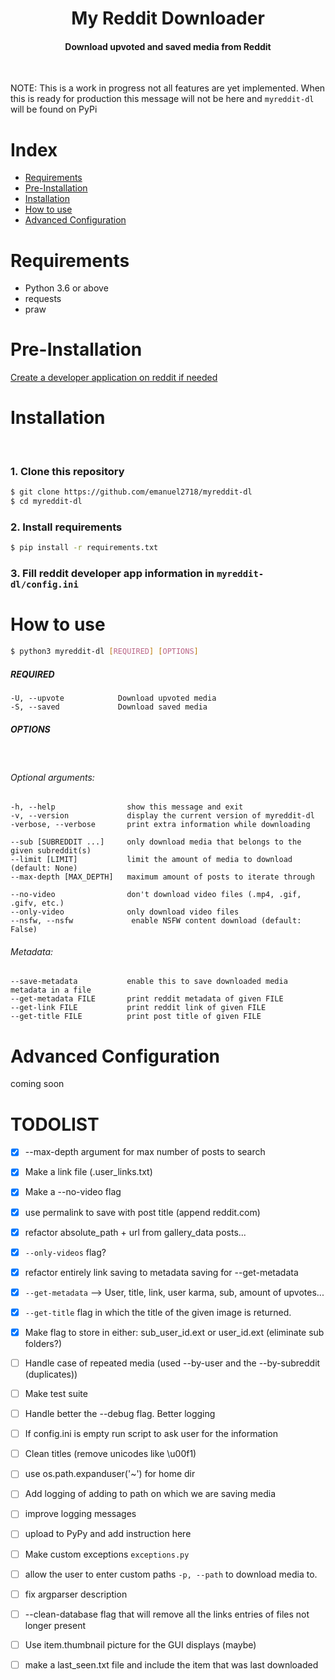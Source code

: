 <div align="center">
<h1>My Reddit Downloader</h1>
<h4>Download upvoted and saved media from Reddit</h4>
</div>

&nbsp; 

NOTE: This is a work in progress not all features are yet implemented. When this is ready for production this message will not be here and `myreddit-dl` will be found on PyPi

# Index

* [Requirements](#requirments)
* [Pre-Installation](#pre-installation)
* [Installation](#installation)
* [How to use](#how-to-use)
* [Advanced Configuration](#advanced-configuration)


# Requirements

- Python 3.6 or above
- requests
- praw

# Pre-Installation

[Create a developer application on reddit if needed](https://github.com/emanuel2718/myreddit-dl/blob/master/PRE_INSTALL.md)



# Installation

&nbsp; 

### 1. Clone this repository
```sh
$ git clone https://github.com/emanuel2718/myreddit-dl
$ cd myreddit-dl
```

### 2. Install requirements
```sh
$ pip install -r requirements.txt
```

### 3. Fill reddit developer app information in `myreddit-dl/config.ini`


# How to use
```sh
$ python3 myreddit-dl [REQUIRED] [OPTIONS]
```

##### REQUIRED

    -U, --upvote            Download upvoted media
    -S, --saved             Download saved media


##### OPTIONS

&nbsp; 

###### Optional arguments:
    -h, --help                show this message and exit
    -v, --version             display the current version of myreddit-dl
    -verbose, --verbose       print extra information while downloading

    --sub [SUBREDDIT ...]     only download media that belongs to the given subreddit(s)
    --limit [LIMIT]           limit the amount of media to download (default: None)
    --max-depth [MAX_DEPTH]   maximum amount of posts to iterate through

    --no-video                don't download video files (.mp4, .gif, .gifv, etc.)
    --only-video              only download video files
    --nsfw, --nsfw             enable NSFW content download (default: False)

###### Metadata:
    --save-metadata           enable this to save downloaded media metadata in a file
    --get-metadata FILE       print reddit metadata of given FILE
    --get-link FILE           print reddit link of given FILE
    --get-title FILE          print post title of given FILE

# Advanced Configuration

coming soon

# TODOLIST
- [x] --max-depth argument for max number of posts to search
- [x] Make a link file (.user_links.txt)
- [x] Make a --no-video flag
- [x] use permalink to save with post title (append reddit.com)
- [x] refactor absolute_path + url from gallery_data posts...
- [x] `--only-videos` flag?
- [x] refactor entirely link saving to metadata saving for --get-metadata
- [x] `--get-metadata` --> User, title, link, user karma, sub, amount of upvotes...
- [x] `--get-title` flag in which the title of the given image is returned.
- [x] Make flag to store in either: sub_user_id.ext or user_id.ext (eliminate sub folders?)
- [ ] Handle case of repeated media (used --by-user and the --by-subreddit (duplicates))
- [ ] Make test suite
- [ ] Handle better the --debug flag. Better logging
- [ ] If config.ini is empty run script to ask user for the information
- [ ] Clean titles (remove unicodes like \u00f1)
- [ ] use os.path.expanduser('~') for home dir
- [ ] Add logging of adding to path on which we are saving media
- [ ] improve logging messages
- [ ] upload to PyPy and add instruction here
- [ ] Make custom exceptions `exceptions.py`
- [ ] allow the user to enter custom paths `-p, --path` to download media to.
- [ ] fix argparser description
- [ ] --clean-database flag that will remove all the links entries of files not longer present
- [ ] Use item.thumbnail picture for the GUI displays (maybe)
- [ ] make a last_seen.txt file and include the item that was last downloaded


